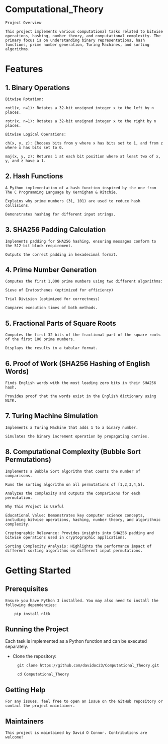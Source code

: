 # Computational_Theory
    Project Overview

    This project implements various computational tasks related to bitwise operations, hashing, number theory, and computational complexity. The primary focus is on understanding binary representations, hash functions, prime number generation, Turing Machines, and sorting algorithms.

# Features

## 1. Binary Operations

    Bitwise Rotation:

    rotl(x, n=1): Rotates a 32-bit unsigned integer x to the left by n places.

    rotr(x, n=1): Rotates a 32-bit unsigned integer x to the right by n places.

    Bitwise Logical Operations:

    ch(x, y, z): Chooses bits from y where x has bits set to 1, and from z where x has bits set to 0.

    maj(x, y, z): Returns 1 at each bit position where at least two of x, y, and z have a 1.

## 2. Hash Functions

    A Python implementation of a hash function inspired by the one from The C Programming Language by Kernighan & Ritchie.

    Explains why prime numbers (31, 101) are used to reduce hash collisions.

    Demonstrates hashing for different input strings.

## 3. SHA256 Padding Calculation

    Implements padding for SHA256 hashing, ensuring messages conform to the 512-bit block requirement.

    Outputs the correct padding in hexadecimal format.

## 4. Prime Number Generation

    Computes the first 1,000 prime numbers using two different algorithms:

    Sieve of Eratosthenes (optimized for efficiency)

    Trial Division (optimized for correctness)

    Compares execution times of both methods.

## 5. Fractional Parts of Square Roots

    Computes the first 32 bits of the fractional part of the square roots of the first 100 prime numbers.

    Displays the results in a tabular format.

## 6. Proof of Work (SHA256 Hashing of English Words)

    Finds English words with the most leading zero bits in their SHA256 hash.

    Provides proof that the words exist in the English dictionary using NLTK.

## 7. Turing Machine Simulation

    Implements a Turing Machine that adds 1 to a binary number.

    Simulates the binary increment operation by propagating carries.

## 8. Computational Complexity (Bubble Sort Permutations)

    Implements a Bubble Sort algorithm that counts the number of comparisons.

    Runs the sorting algorithm on all permutations of [1,2,3,4,5].

    Analyzes the complexity and outputs the comparisons for each permutation.

    Why This Project is Useful

    Educational Value: Demonstrates key computer science concepts, including bitwise operations, hashing, number theory, and algorithmic complexity.

    Cryptographic Relevance: Provides insights into SHA256 padding and bitwise operations used in cryptographic applications.

    Sorting Complexity Analysis: Highlights the performance impact of different sorting algorithms on different input permutations.

# Getting Started

## Prerequisites

    Ensure you have Python 3 installed. You may also need to install the following dependencies:

        pip install nltk

## Running the Project

Each task is implemented as a Python function and can be executed separately.

- Clone the repository:

        git clone https://github.com/davidoc23/Computational_Theory.git
    
        cd Computational_Theory


## Getting Help

    For any issues, feel free to open an issue on the GitHub repository or contact the project maintainer.

## Maintainers

    This project is maintained by David O Connor. Contributions are welcome!
